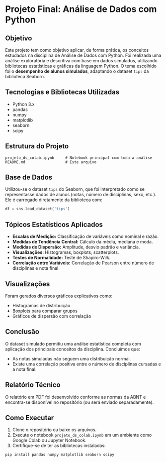 #  Projeto Final: Análise de Dados com Python

##  Objetivo
Este projeto tem como objetivo aplicar, de forma prática, os conceitos estudados na disciplina de Análise de Dados com Python. Foi realizada uma análise exploratória e descritiva com base em dados simulados, utilizando bibliotecas estatísticas e gráficas da linguagem Python. O tema escolhido foi o **desempenho de alunos simulados**, adaptando o dataset `tips` da biblioteca Seaborn.

##  Tecnologias e Bibliotecas Utilizadas
- Python 3.x
- pandas
- numpy
- matplotlib
- seaborn
- scipy

##  Estrutura do Projeto
```
projeto_ds_colab.ipynb     # Notebook principal com toda a análise
README.md                  # Este arquivo
```

##  Base de Dados
Utilizou-se o dataset `tips` do Seaborn, que foi interpretado como se representasse dados de alunos (notas, número de disciplinas, sexo, etc.). Ele é carregado diretamente da biblioteca com:
```python
df = sns.load_dataset('tips')
```

##  Tópicos Estatísticos Aplicados
- **Escalas de Medição:** Classificação de variáveis como nominal e razão.
- **Medidas de Tendência Central:** Cálculo da média, mediana e moda.
- **Medidas de Dispersão:** Amplitude, desvio padrão e variância.
- **Visualizações:** Histogramas, boxplots, scatterplots.
- **Testes de Normalidade:** Teste de Shapiro-Wilk.
- **Correlação entre Variáveis:** Correlação de Pearson entre número de disciplinas e nota final.

##  Visualizações
Foram gerados diversos gráficos explicativos como:
- Histogramas de distribuição
- Boxplots para comparar grupos
- Gráficos de dispersão com correlação

##  Conclusão
O dataset simulado permitiu uma análise estatística completa com aplicação dos principais conceitos da disciplina. Concluímos que:
- As notas simuladas não seguem uma distribuição normal.
- Existe uma correlação positiva entre o número de disciplinas cursadas e a nota final.

##  Relatório Técnico
O relatório em PDF foi desenvolvido conforme as normas da ABNT e encontra-se disponível no repositório (ou será enviado separadamente).

##  Como Executar
1. Clone o repositório ou baixe os arquivos.
2. Execute o notebook `projeto_ds_colab.ipynb` em um ambiente como Google Colab ou Jupyter Notebook.
3. Certifique-se de ter as bibliotecas instaladas:
```bash
pip install pandas numpy matplotlib seaborn scipy
```
